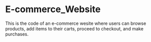 # E-commerce_Website
 This is the code of an e-commerce wesite where users can browse products, add items to their carts, proceed to checkout, and make purchases.
